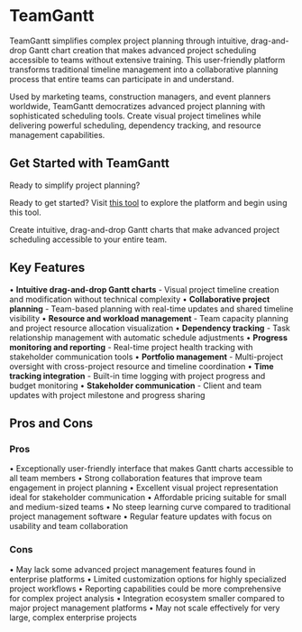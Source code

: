 # TeamGantt

TeamGantt simplifies complex project planning through intuitive, drag-and-drop Gantt chart creation that makes advanced project scheduling accessible to teams without extensive training. This user-friendly platform transforms traditional timeline management into a collaborative planning process that entire teams can participate in and understand.

Used by marketing teams, construction managers, and event planners worldwide, TeamGantt democratizes advanced project planning with sophisticated scheduling tools. Create visual project timelines while delivering powerful scheduling, dependency tracking, and resource management capabilities.

## Get Started with TeamGantt

Ready to simplify project planning? 

Ready to get started? Visit [this tool](https://www.teamgantt.com) to explore the platform and begin using this tool.

Create intuitive, drag-and-drop Gantt charts that make advanced project scheduling accessible to your entire team.

## Key Features

• **Intuitive drag-and-drop Gantt charts** - Visual project timeline creation and modification without technical complexity
• **Collaborative project planning** - Team-based planning with real-time updates and shared timeline visibility
• **Resource and workload management** - Team capacity planning and project resource allocation visualization
• **Dependency tracking** - Task relationship management with automatic schedule adjustments
• **Progress monitoring and reporting** - Real-time project health tracking with stakeholder communication tools
• **Portfolio management** - Multi-project oversight with cross-project resource and timeline coordination
• **Time tracking integration** - Built-in time logging with project progress and budget monitoring
• **Stakeholder communication** - Client and team updates with project milestone and progress sharing

## Pros and Cons

### Pros
• Exceptionally user-friendly interface that makes Gantt charts accessible to all team members
• Strong collaboration features that improve team engagement in project planning
• Excellent visual project representation ideal for stakeholder communication
• Affordable pricing suitable for small and medium-sized teams
• No steep learning curve compared to traditional project management software
• Regular feature updates with focus on usability and team collaboration

### Cons
• May lack some advanced project management features found in enterprise platforms
• Limited customization options for highly specialized project workflows
• Reporting capabilities could be more comprehensive for complex project analysis
• Integration ecosystem smaller compared to major project management platforms
• May not scale effectively for very large, complex enterprise projects